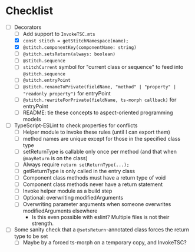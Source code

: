 # Checklist

- [ ] Decorators
  - [ ] Add support to `InvokeTSC.mts`
  - [x] `const stitch = getStitchNamespace(name);`
  - [x] `@stitch.componentKey(componentName: string)`
  - [ ] `@stitch.setsReturn(always: boolean)`
  - [ ] `@stitch.sequence`
  - [ ] `stitchCurrent` symbol for "current class or sequence" to feed into `@stitch.sequence`
  - [ ] `@stitch.entryPoint`
  - [ ] `@stitch.renameToPrivate(fieldName, "method" | "property" | "readonly property")` for entryPoint
  - [ ] `@stitch.rewriteForPrivate(fieldName, ts-morph callback)` for entryPoint
  - [ ] README: tie these concepts to aspect-oriented programming models
- [ ] TypeScript-ESLint to check properties for conflicts
  - [ ] Helper module to invoke these rules (until I can export them)
  - [ ] method names are unique except for those in the specified class type
  - [ ] setReturnType is callable only once per method (and that when `@mayReturn` is on the class)
  - [ ] Always require `return setReturnType(...);`
  - [ ] getReturnType is only called in the entry class
  - [ ] Component class methods must have a return type of void
  - [ ] Component class methods never have a return statement
  - [ ] Invoke helper module as a build step
  - [ ] Optional: overwriting modifiedArguments
  - [ ] Overwriting parameter arguments when someone overwrites modifiedArguments elsewhere
    - Is this even possible with eslint?  Multiple files is not their strength.
- [ ] Some sanity check that a `@setsReturn`-annotated class forces the return type to be set
  - [ ] Maybe by a forced ts-morph on a temporary copy, and InvokeTSC?
